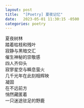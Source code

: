```yaml
---
layout: post
title:  "[Poetry] 夏夜记忆"
date:   2023-05-01 11:30:15 -0500
categories: poetry
---
```


夏夜树林\
踏着枯枝和残叶\
寂静与黑暗交汇\
催生神秘的崇敬感\
四人齐仰头\
寂寥星空与瞬息萤火\
几千光年在此刻相辉映\
凝固\
在不远前方\
悄然藏匿着\
一只迷途驻足的野鹿
